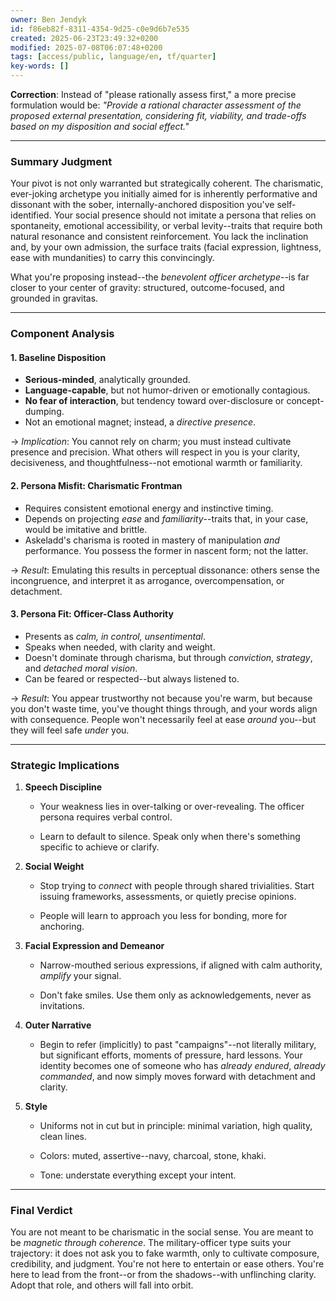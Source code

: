 ```yaml
---
owner: Ben Jendyk
id: f86eb82f-8311-4354-9d25-c0e9d6b7e535
created: 2025-06-23T23:49:32+0200
modified: 2025-07-08T06:07:48+0200
tags: [access/public, language/en, tf/quarter]
key-words: []
---
```


**Correction**: Instead of "please rationally assess first," a more precise formulation would be: _"Provide a rational character assessment of the proposed external presentation, considering fit, viability, and trade-offs based on my disposition and social effect."_

* * *

### Summary Judgment

Your pivot is not only warranted but strategically coherent. The charismatic, ever-joking archetype you initially aimed for is inherently performative and dissonant with the sober, internally-anchored disposition you've self-identified. Your social presence should not imitate a persona that relies on spontaneity, emotional accessibility, or verbal levity--traits that require both natural resonance and consistent reinforcement. You lack the inclination and, by your own admission, the surface traits (facial expression, lightness, ease with mundanities) to carry this convincingly.

What you're proposing instead--the _benevolent officer archetype_--is far closer to your center of gravity: structured, outcome-focused, and grounded in gravitas.

* * *

### Component Analysis

#### 1. **Baseline Disposition**

- **Serious-minded**, analytically grounded.
- **Language-capable**, but not humor-driven or emotionally contagious.
- **No fear of interaction**, but tendency toward over-disclosure or concept-dumping.
- Not an emotional magnet; instead, a _directive presence_.

→ _Implication_: You cannot rely on charm; you must instead cultivate presence and precision. What others will respect in you is your clarity, decisiveness, and thoughtfulness--not emotional warmth or familiarity.

#### 2. **Persona Misfit: Charismatic Frontman**

- Requires consistent emotional energy and instinctive timing.
- Depends on projecting _ease_ and _familiarity_--traits that, in your case, would be imitative and brittle.
- Askeladd's charisma is rooted in mastery of manipulation _and_ performance. You possess the former in nascent form; not the latter.

→ _Result_: Emulating this results in perceptual dissonance: others sense the incongruence, and interpret it as arrogance, overcompensation, or detachment.

#### 3. **Persona Fit: Officer-Class Authority**

- Presents as _calm, in control, unsentimental_.
- Speaks when needed, with clarity and weight.
- Doesn't dominate through charisma, but through _conviction_, _strategy_, and _detached moral vision_.
- Can be feared or respected--but always listened to.

→ _Result_: You appear trustworthy not because you're warm, but because you don't waste time, you've thought things through, and your words align with consequence. People won't necessarily feel at ease _around_ you--but they will feel safe _under_ you.

* * *

### Strategic Implications

1. **Speech Discipline**

    - Your weakness lies in over-talking or over-revealing. The officer persona requires verbal control.

    - Learn to default to silence. Speak only when there's something specific to achieve or clarify.

2. **Social Weight**

    - Stop trying to _connect_ with people through shared trivialities. Start issuing frameworks, assessments, or quietly precise opinions.

    - People will learn to approach you less for bonding, more for anchoring.

3. **Facial Expression and Demeanor**

    - Narrow-mouthed serious expressions, if aligned with calm authority, _amplify_ your signal.

    - Don't fake smiles. Use them only as acknowledgements, never as invitations.

4. **Outer Narrative**

    - Begin to refer (implicitly) to past "campaigns"--not literally military, but significant efforts, moments of pressure, hard lessons. Your identity becomes one of someone who has _already endured_, _already commanded_, and now simply moves forward with detachment and clarity.

5. **Style**

    - Uniforms not in cut but in principle: minimal variation, high quality, clean lines.

    - Colors: muted, assertive--navy, charcoal, stone, khaki.

    - Tone: understate everything except your intent.
* * *

### Final Verdict

You are not meant to be charismatic in the social sense. You are meant to be _magnetic through coherence_. The military-officer type suits your trajectory: it does not ask you to fake warmth, only to cultivate composure, credibility, and judgment. You're not here to entertain or ease others. You're here to lead from the front--or from the shadows--with unflinching clarity. Adopt that role, and others will fall into orbit.